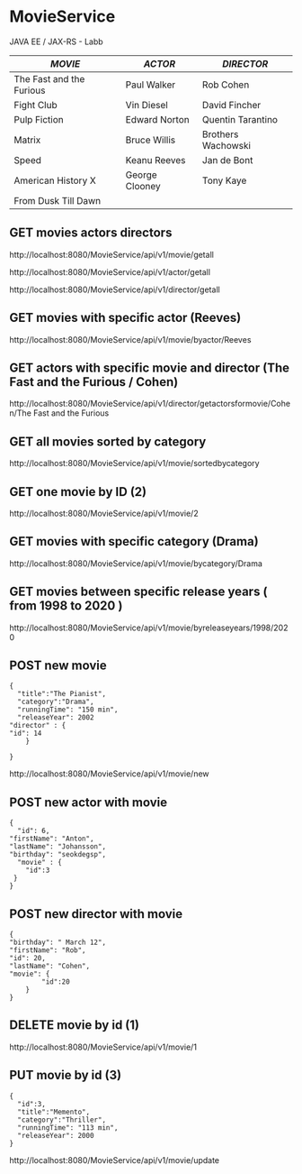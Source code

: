 # MovieService
JAVA EE / JAX-RS - Labb


| _MOVIE_  |  _ACTOR_ | _DIRECTOR_  |
| ------------- | ------------- | ------------- |
| The Fast and the Furious  | Paul Walker  | Rob Cohen  |
| Fight Club  | Vin Diesel  | David Fincher |
| Pulp Fiction  | Edward Norton | Quentin Tarantino  |
| Matrix  | Bruce Willis | Brothers Wachowski  |
| Speed  | Keanu Reeves  | Jan de Bont  |
| American History X  | George Clooney  | Tony Kaye  |
|From Dusk Till Dawn  |   |   |


## GET movies actors directors

http://localhost:8080/MovieService/api/v1/movie/getall

http://localhost:8080/MovieService/api/v1/actor/getall

http://localhost:8080/MovieService/api/v1/director/getall

## GET movies with specific actor (Reeves)

http://localhost:8080/MovieService/api/v1/movie/byactor/Reeves

## GET actors with specific movie and director (The Fast and the Furious / Cohen)

http://localhost:8080/MovieService/api/v1/director/getactorsformovie/Cohen/The Fast and the Furious

## GET all movies sorted by category

http://localhost:8080/MovieService/api/v1/movie/sortedbycategory

## GET one movie by ID (2)

http://localhost:8080/MovieService/api/v1/movie/2

## GET movies with specific category (Drama)

http://localhost:8080/MovieService/api/v1/movie/bycategory/Drama

## GET movies between specific release years ( from 1998 to 2020 ) 

http://localhost:8080/MovieService/api/v1/movie/byreleaseyears/1998/2020

## POST new movie 

	{	
      "title":"The Pianist",
	  "category":"Drama",
	  "runningTime": "150 min",
	  "releaseYear": 2002
    "director" : {	
    "id": 14
		}
	 
	}
	



http://localhost:8080/MovieService/api/v1/movie/new

## POST new actor with movie

	{
	  "id": 6,
    "firstName": "Anton",
    "lastName": "Johansson",
    "birthday": "seokdegsp",
	  "movie" : {
		"id":3
	 }
 	}
 
 
## POST new director with movie
  	{
    "birthday": " March 12",
    "firstName": "Rob",
    "id": 20,
    "lastName": "Cohen",
    "movie": {
			"id":20
		}
 	}

## DELETE movie by id (1)

http://localhost:8080/MovieService/api/v1/movie/1

## PUT movie by id (3)
	{
	  "id":3,		
      "title":"Memento",
	  "category":"Thriller",
	  "runningTime": "113 min",
	  "releaseYear": 2000
	}
  
http://localhost:8080/MovieService/api/v1/movie/update
